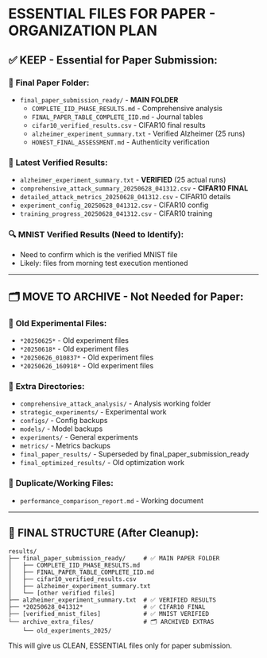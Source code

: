 # ESSENTIAL FILES FOR PAPER - ORGANIZATION PLAN

## ✅ **KEEP - Essential for Paper Submission:**

### 📁 **Final Paper Folder:**
- `final_paper_submission_ready/` - **MAIN FOLDER**
  - `COMPLETE_IID_PHASE_RESULTS.md` - Comprehensive analysis
  - `FINAL_PAPER_TABLE_COMPLETE_IID.md` - Journal tables
  - `cifar10_verified_results.csv` - CIFAR10 final results
  - `alzheimer_experiment_summary.txt` - Verified Alzheimer (25 runs)
  - `HONEST_FINAL_ASSESSMENT.md` - Authenticity verification

### 📄 **Latest Verified Results:**
- `alzheimer_experiment_summary.txt` - **VERIFIED** (25 actual runs)
- `comprehensive_attack_summary_20250628_041312.csv` - **CIFAR10 FINAL** 
- `detailed_attack_metrics_20250628_041312.csv` - CIFAR10 details
- `experiment_config_20250628_041312.csv` - CIFAR10 config
- `training_progress_20250628_041312.csv` - CIFAR10 training

### 🔍 **MNIST Verified Results (Need to Identify):**
- Need to confirm which is the verified MNIST file
- Likely: files from morning test execution mentioned

---

## 🗂️ **MOVE TO ARCHIVE - Not Needed for Paper:**

### 📂 **Old Experimental Files:**
- `*20250625*` - Old experiment files
- `*20250618*` - Old experiment files  
- `*20250626_010837*` - Old experiment files
- `*20250626_160918*` - Old experiment files

### 📁 **Extra Directories:**
- `comprehensive_attack_analysis/` - Analysis working folder
- `strategic_experiments/` - Experimental work
- `configs/` - Config backups
- `models/` - Model backups
- `experiments/` - General experiments
- `metrics/` - Metrics backups
- `final_paper_results/` - Superseded by final_paper_submission_ready
- `final_optimized_results/` - Old optimization work

### 📄 **Duplicate/Working Files:**
- `performance_comparison_report.md` - Working document

---

## 🎯 **FINAL STRUCTURE (After Cleanup):**
```
results/
├── final_paper_submission_ready/     # ✅ MAIN PAPER FOLDER
│   ├── COMPLETE_IID_PHASE_RESULTS.md
│   ├── FINAL_PAPER_TABLE_COMPLETE_IID.md
│   ├── cifar10_verified_results.csv
│   ├── alzheimer_experiment_summary.txt
│   └── [other verified files]
├── alzheimer_experiment_summary.txt  # ✅ VERIFIED RESULTS
├── *20250628_041312*                 # ✅ CIFAR10 FINAL
├── [verified_mnist_files]            # ✅ MNIST VERIFIED
└── archive_extra_files/              # 🗂️ ARCHIVED EXTRAS
    └── old_experiments_2025/
```

This will give us CLEAN, ESSENTIAL files only for paper submission. 